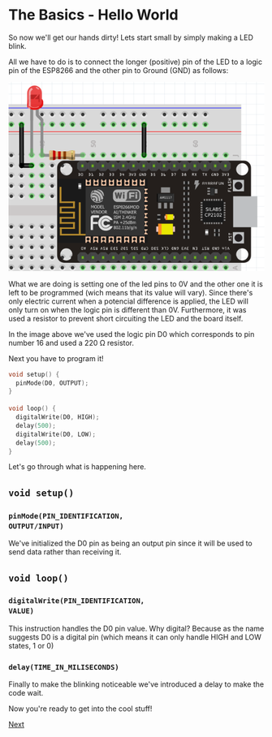 # The Basics - Hello World

So now we'll get our hands dirty! Lets start small by simply making a LED blink.

All we have to do is to connect the longer (positive) pin of the LED to a logic pin of the ESP8266 and the other pin to Ground (GND) as follows:

![Hello World](./images/helloworld.png)

What we are doing is setting one of the led pins to 0V and the other one it is left to be programmed (wich means that its value will vary). Since there's only electric current when a potencial difference is applied, the LED will only turn on when the logic pin is different than 0V. Furthermore, it was used a resistor to prevent short circuiting the LED and the board itself.

In the image above we've used the logic pin D0 which corresponds to pin number 16 and used a 220 Ω resistor.

Next you have to program it!

```c++
void setup() {
  pinMode(D0, OUTPUT);
}

void loop() {
  digitalWrite(D0, HIGH);
  delay(500);
  digitalWrite(D0, LOW);
  delay(500);
}
```

Let's go through what is happening here.

## <code>void setup()</code>

### <code>pinMode(PIN_IDENTIFICATION, OUTPUT/INPUT)</code>

We've initialized the D0 pin as being an output pin since it will be used to send data rather than receiving it.

## <code>void loop()</code>

### <code>digitalWrite(PIN_IDENTIFICATION, VALUE)</code>

This instruction handles the D0 pin value. Why digital? Because as the name suggests D0 is a digital pin (which means it can only handle HIGH and LOW states, 1 or 0)

### <code>delay(TIME_IN_MILISECONDS)</code>

Finally to make the blinking noticeable we've introduced a delay to make the code wait.

Now you're ready to get into the cool stuff!

[Next](./ex1.md)